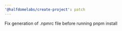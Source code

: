 ```yaml
---
'@halfdomelabs/create-project': patch
---
```


Fix generation of .npmrc file before running pnpm install
